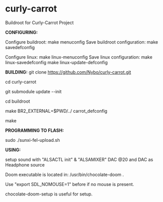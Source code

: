 # curly-carrot
Buildroot for Curly-Carrot Project



**CONFIGURING:**

Configure buildroot:  make menuconfig
Save buildroot configuration: make savedefconfig


Configure linux: make linux-menuconfig
Save linux configuration: make linux-savedefconfig
                          make linux-update-defconfig









**BUILDING:**
git clone https://github.com/Nybo/curly-carrot.git

cd curly-carrot

git submodule update --init

cd buildroot

make BR2_EXTERNAL=$PWD/../ carrot_defconfig

make



**PROGRAMMING TO FLASH:**

sudo ./sunxi-fel-upload.sh







**USING:**

setup sound with "ALSACTL init" & "ALSAMIXER" DAC @20 and DAC as Headphone source



Doom executable is located in: /usr/bin/chocolate-doom .

Use "export SDL_NOMOUSE=1" before if no mouse is present.

chocolate-doom-setup is useful for setup.


